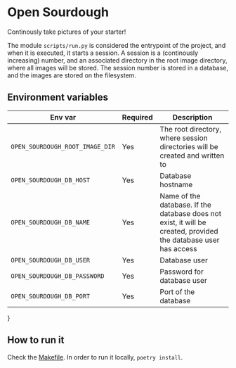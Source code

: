 # Open Sourdough
Continously take pictures of your starter!

The module `scripts/run.py` is considered the entrypoint of the project, and when it is executed, it starts a session.
A session is a (continously increasing) number, and an associated directory in the root image directory, where all images will be stored.
The session number is stored in a database, and the images are stored on the filesystem.

## Environment variables
| Env var | Required | Description | 
|---|---|---|
| `OPEN_SOURDOUGH_ROOT_IMAGE_DIR` | Yes | The root directory, where session directories will be created and written to |
| `OPEN_SOURDOUGH_DB_HOST` | Yes | Database hostname |
| `OPEN_SOURDOUGH_DB_NAME` | Yes | Name of the database. If the database does not exist, it will be created, provided the database user has access |
| `OPEN_SOURDOUGH_DB_USER` | Yes | Database user |
| `OPEN_SOURDOUGH_DB_PASSWORD` | Yes | Password for database user |
| `OPEN_SOURDOUGH_DB_PORT` | Yes | Port of the database |
}

## How to run it
Check the [Makefile](Makefile).
In order to run it locally, `poetry install`.